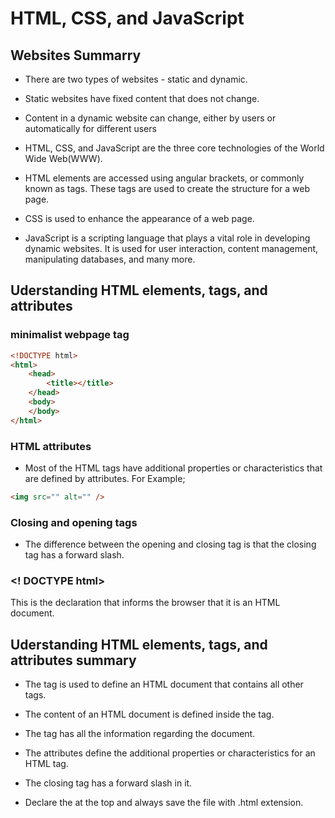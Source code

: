 # HTML, CSS, and JavaScript

## Websites Summarry

+ There are two types of websites - static and dynamic.

+ Static websites have fixed content that does not change.

+ Content in a dynamic website can change, either by users or automatically for different users

+ HTML, CSS, and JavaScript are the three core technologies of the World Wide Web(WWW).

+ HTML elements are accessed using angular brackets, or commonly known as tags. These tags are used to create the structure for a web page.

+ CSS is used to enhance the appearance of a web page.

+ JavaScript is a scripting language that plays a vital role in developing dynamic websites. It is used for user interaction, content management, manipulating databases, and many more.

## Uderstanding HTML elements, tags, and attributes

### minimalist webpage tag

```html
<!DOCTYPE html>
<html>
    <head>
        <title></title>
    </head>
    <body>
    </body>
</html>
```

### HTML attributes

+ Most of the HTML tags have additional properties or characteristics that are defined by attributes. For Example;

 ```html 
 <img src="" alt="" />
 ```

### Closing and opening tags

+ The difference between the opening and closing tag is  that the closing tag has a forward slash.

### <! DOCTYPE html>

 This is the declaration that informs the browser that it is an HTML document.

## Uderstanding HTML elements, tags, and attributes summary

+ The <html> tag is used to define an HTML document that contains all other tags.

+ The content of an HTML document is defined inside the <body> tag.
+ The <head> tag has all the information regarding the document.
+ The attributes define the additional properties or characteristics for an HTML tag.
+ The closing tag has a forward slash in it.
+ Declare the <!DOCTYPE html> at the top and always save the file with .html extension.
